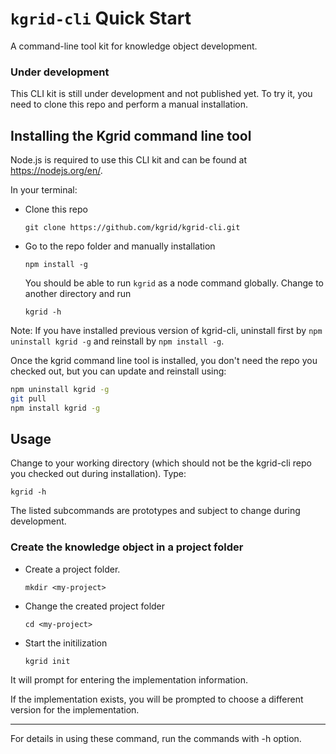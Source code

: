 # `kgrid-cli` Quick Start

A command-line tool kit for knowledge object development.

### Under development

This CLI kit is still under development and not published yet. To try it, you need to clone this repo and perform a manual installation.

## Installing the Kgrid command line tool

Node.js is required to use this CLI kit and can be found at https://nodejs.org/en/.

In your terminal:
- Clone this repo

  ` git clone https://github.com/kgrid/kgrid-cli.git `

- Go to the repo folder and manually installation

    `npm install -g`

    You should be able to run `kgrid` as a node command globally. Change to another directory and run

    `kgrid -h`

Note: If you have installed previous version of kgrid-cli, uninstall first by `npm uninstall kgrid -g` and reinstall by `npm install -g`.

Once the kgrid command line tool is installed, you don't need the repo you checked out, but you can update and reinstall using:

```bash
npm uninstall kgrid -g
git pull
npm install kgrid -g
```

## Usage

Change to your working directory (which should not be the kgrid-cli repo you checked out during installation). Type:

`kgrid -h`

The listed subcommands are prototypes and subject to change during development.


### Create the knowledge object in a project folder

- Create a project folder.

  `mkdir <my-project>`

- Change the created project folder

  `cd <my-project>`

- Start the initilization

  `kgrid init `

It will prompt for entering the implementation information.

If the implementation exists, you will be prompted to choose a different version for the implementation.

<!--



### Install needed Node modules and K-Grid components, including activator and adapters

` kgrid install `

It will install needed node modules defined in devDependencies, as well as the KGrid runtime dependencies.

If the knowledge object has been modified or new knowledge objects have been added, you might need to run install command to load the latest set of knowledge objects and adapters



### Start the activator and activate the knowledge object

You start the activator in two modes:

 - In DEV mode,

    ` npm run dev `

    The activator will use the project directory as the shelf serving all knowledge objects within the directory.

- In PROD mode,

    `npm run prod -- <options>`

    You can use command line arguments to specify the options for the activator.

    `npm run prod` will use the default shelf location, which is equivalent to `npm run prod -- --kgrid.shelf.cdostore.filesystem.location=activator/shelf`

To start the activator on a different port (Default port: 8080), include ` --server.port=8090 ` as part of the options on the command line.



### Package the knowledge objects

Knowledge objects in the project will be individually packaged into zip files and stored in target folder.

  ` npm run package <objectname> `


### Update the knowledge object Project

After you create a new knowledge object from template, or simply copy/move a knowledge object from another project/directory, or add a new version of existing knowledge object, the file of package.json needs to be updated by

`kgrid update` .

If new dependencies are added, you will need to run `kgrid install` to get the new components ready for use. -->

---

For details in using these command, run the commands with -h option.
